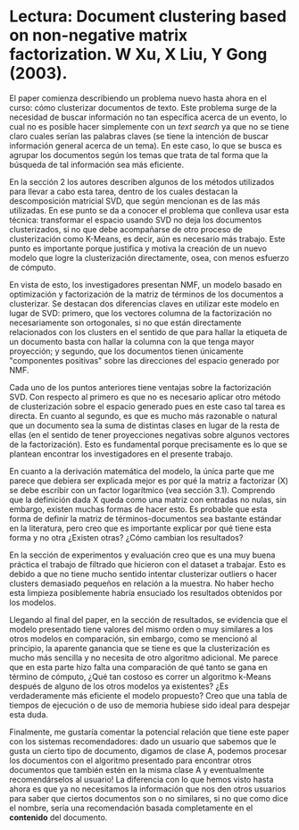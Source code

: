 # Lectura: Document clustering based on non-negative matrix factorization. W Xu, X Liu, Y Gong (2003).

El paper comienza describiendo un problema nuevo hasta ahora en el curso: cómo clusterizar documentos de texto. Este problema surge de la necesidad de buscar información no tan específica acerca de un evento, lo cual no es posible hacer simplemente con un *text search* ya que no se tiene claro cuales serían las palabras claves (se tiene la intención de buscar información general acerca de un tema). En este caso, lo que se busca es agrupar los documentos según los temas que trata de tal forma que la búsqueda de tal información sea más eficiente.

En la sección 2 los autores describen algunos de los métodos utilizados para llevar a cabo esta tarea, dentro de los cuales destacan la descomposición matricial SVD, que según mencionan es de las más utilizadas. En ese punto se da a conocer el problema que conlleva usar esta técnica: transformar el espacio usando SVD no deja los documentos clusterizados, si no que debe acompañarse de otro proceso de clusterización como K-Means, es decir, aún es necesario más trabajo. Este punto es importante porque justifica y motiva la creación de un nuevo modelo que logre la clusterización directamente, osea, con menos esfuerzo de cómputo.

En vista de esto, los investigadores presentan NMF, un modelo basado en optimización y factorización de la matriz de términos de los documentos a clusterizar. Se destacan dos diferencias claves en utilizar este modelo en lugar de SVD: primero, que los vectores columna de la factorización no necesariamente son ortogonales, si no que están directamente relacionados con los clusters en el sentido de que para hallar la etiqueta de un documento basta con hallar la columna con la que tenga mayor proyección; y segundo, que los documentos tienen únicamente "componentes positivas" sobre las direcciones del espacio generado por NMF. 

Cada uno de los puntos anteriores tiene ventajas sobre la factorización SVD. Con respecto al primero es que no es necesario aplicar otro método de clusterización sobre el espacio generado pues en este caso tal tarea es directa. En cuanto al segundo, es que es mucho más razonable o natural que un documento sea la suma de distintas clases en lugar de la resta de ellas (en el sentido de tener proyecciones negativas sobre algunos vectores de la factorización). Esto es fundamental porque precisamente es lo que se plantean encontrar los investigadores en el presente trabajo.

En cuanto a la derivación matemática del modelo, la única parte que me parece que debiera ser explicada mejor es por qué la matriz a factorizar (X) se debe escribir con un factor logarítmico (vea sección 3.1). Comprendo que la definición dada X queda como una matriz con entradas no nulas, sin embargo, existen muchas formas de hacer esto. Es probable que esta forma de definir la matriz de términos-documentos sea bastante estándar en la literatura, pero creo que es importante explicar por qué tiene esta forma y no otra ¿Existen otras? ¿Cómo cambian los resultados?

En la sección de experimentos y evaluación creo que es una muy buena práctica el trabajo de filtrado que hicieron con el dataset a trabajar. Esto es debido a que no tiene mucho sentido intentar clusterizar outliers o hacer clusters demasiado pequeños en relación a la muestra. No haber hecho esta limpieza posiblemente habría ensuciado los resultados obtenidos por los modelos.

Llegando al final del paper, en la sección de resultados, se evidencia que el modelo presentado tiene valores del mismo orden o muy similares a los otros modelos en comparación, sin embargo, como se mencionó al principio, la aparente ganancia que se tiene es que la clusterización es mucho más sencilla y no necesita de otro algoritmo adicional. Me parece que en esta parte hizo falta una comparación de qué tanto se gana en término de cómputo, ¿Qué tan costoso es correr un algoritmo k-Means después de alguno de los otros modelos ya existentes? ¿Es verdaderamente más eficiente el modelo propuesto? Creo que una tabla de tiempos de ejecución o de uso de memoria hubiese sido ideal para despejar esta duda.

Finalmente, me gustaría comentar la potencial relación que tiene este paper con los sistemas recomendadores: dado un usuario que sabemos que le gusta un cierto tipo de documento, digamos de clase A, podemos procesar los documentos con el algoritmo presentado para encontrar otros documentos que también estén en la misma clase A y eventualmente recomendárselos al usuario! La diferencia con lo que hemos visto hasta ahora es que ya no necesitamos la información que nos den otros usuarios para saber que ciertos documentos son o no similares, si no que como dice el nombre, sería una recomendación basada completamente en el **contenido** del documento.









